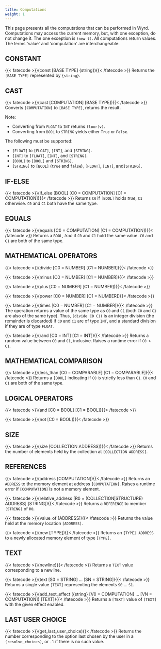 ```yaml
---
title: Computations
weight: 1
---
```

This page presents all the computations that can be performed in Wyrd.
Computations may access the current memory, but, with one exception, do not
change it. The one exception is `(new t)`. All computations return values.
The terms 'value' and 'computation' are interchangeable.

## CONSTANT
{{< fatecode >}}(const [BASE TYPE] {string}){{< /fatecode >}}
Returns the `[BASE TYPE]` represented by `{string}`.

## CAST
{{< fatecode >}}(cast [COMPUTATION] [BASE TYPE]){{< /fatecode >}}
Converts `[COMPUTATION]` to `[BASE TYPE]`, returns the result.

Note:
* Converting from `FLOAT` to `INT` returns `floor(v)`.
* Converting from `BOOL` to `STRING` yields either `True` or `False`.

The following must be supported:
* `[FLOAT]` to `[FLOAT]`, `[INT]`, and `[STRING]`.
* `[INT]` to `[FLOAT]`, `[INT]`, and `[STRING]`.
* `[BOOL]` to `[BOOL]` and `[STRING]`.
* `[STRING]` to `[BOOL]` (`true` and `false`), `[FLOAT]`, `[INT]`, and`[STRING]`.

## IF-ELSE
{{< fatecode >}}(if_else [BOOL] [C0 = COMPUTATION] [C1 = COMPUTATION]){{< /fatecode >}}
Returns `C0` if `[BOOL]` holds _true_, `C1` otherwise. `C0` and `C1` both
have the same type.

## EQUALS
{{< fatecode >}}(equals [C0 = COMPUTATION] [C1 = COMPUTATION]){{< /fatecode >}}
Returns a `BOOL`, _true_ if `C0` and `C1` hold the same value. `C0` and `C1`
are both of the same type.

## MATHEMATICAL OPERATORS
{{< fatecode >}}(divide [C0 = NUMBER] [C1 = NUMBER]){{< /fatecode >}}

{{< fatecode >}}(minus [C0 = NUMBER] [C1 = NUMBER]){{< /fatecode >}}

{{< fatecode >}}(plus [C0 = NUMBER] [C1 = NUMBER]){{< /fatecode >}}

{{< fatecode >}}(power [C0 = NUMBER] [C1 = NUMBER]){{< /fatecode >}}

{{< fatecode >}}(times [C0 = NUMBER] [C1 = NUMBER]){{< /fatecode >}}
The operation returns a value of the same type as `C0` and `C1` (both `C0` and
`C1` are also of the same type). Thus, `(divide C0 C1)` is an integer division
(the remainder is discarded) if `C0` and `C1` are of type `INT`, and a standard
division if they are of type `FLOAT`.

{{< fatecode >}}(rand [C0 = INT] [C1 = INT]){{< /fatecode >}}
Returns a random value between `C0` and `C1`, inclusive. Raises a runtime error
if `C0 > C1`.

## MATHEMATICAL COMPARISON
{{< fatecode >}}(less_than [C0 = COMPARABLE] [C1 = COMPARABLE]){{< /fatecode >}}
Returns a `[BOOL]` indicating if `C0` is strictly less than `C1`.
`C0` and `C1` are both of the same type.

## LOGICAL OPERATORS
{{< fatecode >}}(and [C0 = BOOL] [C1 = BOOL]){{< /fatecode >}}

{{< fatecode >}}(not [C0 = BOOL]){{< /fatecode >}}

## SIZE
{{< fatecode >}}(size [COLLECTION ADDRESS]){{< /fatecode >}}
Returns the number of elements held by the collection at
`[COLLECTION ADDRESS]`.

## REFERENCES
{{< fatecode >}}(address [COMPUTATION]){{< /fatecode >}}
Returns an `ADDRESS` to the memory element at address `[COMPUTATION]`. Raises a
runtime error if `[COMPUTATION]` is not a memory element.

{{< fatecode >}}(relative_address [R0 = (COLLECTION|STRUCTURE) ADDRESS] [STRING]){{< /fatecode >}}
Returns a `REFERENCE` to member `[STRING]` of `R0`.

{{< fatecode >}}(value_of [ADDRESS]){{< /fatecode >}}
Returns the value held at the memory location `[ADDRESS]`.

{{< fatecode >}}(new [TYPE]){{< /fatecode >}}
Returns an `[TYPE] ADDRESS` to a newly allocated memory element of
type `[TYPE]`.

## TEXT
{{< fatecode >}}(newline){{< /fatecode >}}
Returns a `TEXT` value corresponding to a newline.

{{< fatecode >}}(text [S0 = STRING] ... [SN = STRING]){{< /fatecode >}}
Returns a single value `[TEXT]` representing the elements `S0` ... `S1`.

{{< fatecode >}}(add_text_effect ({string} [V0 = COMPUTATION] ... [VN = COMPUTATION]) [TEXT]){{< /fatecode >}}
Returns a `[TEXT]` value of `[TEXT]` with the given effect enabled.

## LAST USER CHOICE
{{< fatecode >}}(get_last_user_choice){{< /fatecode >}}
Returns the number corresponding to the option last chosen by the user in a
`(resolve_choices)`, or `-1` if there is no such value.
